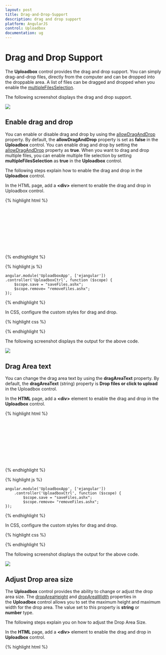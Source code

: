 ```yaml
---
layout: post
title: Drag-and-Drop-Support
description: drag and drop support
platform: AngularJS
control: Uploadbox
documentation: ug
---
```


# Drag and Drop Support

The **Uploadbox** control provides the drag and drop support. You can simply drag-and-drop files, directly from the computer and can be dropped into the droppable area. A list of files can be dragged and dropped when you enable the [multipleFilesSelection](https://help.syncfusion.com/api/js/ejuploadbox#members:multiplefilesselection).

The following screenshot displays the drag and drop support.

![](Drag-and-Drop-Support_images/Drag-and-Drop-Support_img1.png) 

## Enable drag and drop 

You can enable or disable drag and drop by using the [allowDragAndDrop](https://help.syncfusion.com/api/js/ejuploadbox#members:allowdraganddrop) property. By default, the **allowDragAndDrop** property is set as **false** in the **Uploadbox** control. You can enable drag and drop by setting the [allowDragAndDrop](https://help.syncfusion.com/api/js/ejuploadbox#members:allowdraganddrop) property as **true**. When you want to drag and drop multiple files, you can enable multiple file selection by setting **multipleFilesSelection** as **true** in the **Uploadbox** control.

The following steps explain how to enable the drag and drop in the **Uploadbox** control.

In the HTML page, add a **&lt;div&gt;** element to enable the drag and drop in Uploadbox control.

{% highlight html %}

<div class="frame">
    <div class="control">
        <div id="Uploadbox" ej-uploadbox e-saveurl="save" e-removeurl="remove" e-multiplefilesselection="true" e-allowdraganddrop="true"></div>
    </div>
</div>

{% endhighlight %}


{% highlight js %}

    angular.module('UploadboxApp', ['ejangular'])
    .controller('UploadboxCtrl', function ($scope) {
        $scope.save = "saveFiles.ashx";
        $scope.remove= "removeFiles.ashx";
    });

{% endhighlight %}

In CSS, configure the custom styles for drag and drop.

{% highlight css %}

<style>
    .frame {
        width: 500px;
        height: 100px;
        margin-top: 10%;
    }

    .control {
        width: 100%;
        height: 100%;
    }
</style>


{% endhighlight %}

The following screenshot displays the output for the above code.

![](Drag-and-Drop-Support_images/Drag-and-Drop-Support_img2.png) 

## Drag Area text

You can change the drag area text by using the **dragAreaText** property.  By default, the **dragAreaText** (string) property is **Drop files or click to upload** in the Uploadbox control.

In the **HTML** page, add a **&lt;div&gt;** element to enable the drag and drop in the **Uploadbox** control.

{% highlight html %}


<div class="frame">
    <div class="control">
        <div id="Uploadbox" ej-uploadbox e-saveurl="save" e-removeurl="remove" e-multiplefilesselection="true" e-allowdraganddrop="true" e-dropareatext="drop files here"></div>
    </div>
</div>


{% endhighlight %}

{% highlight js %}

    angular.module('UploadboxApp', ['ejangular'])
        .controller('UploadboxCtrl', function ($scope) {
            $scope.save = "saveFiles.ashx";
            $scope.remove= "removeFiles.ashx";
    });

{% endhighlight %}

In CSS, configure the custom styles for drag and drop.

{% highlight css %}


<style>
    .frame {
        width: 500px;
        height: 100px;
        margin-top: 10%;
    }

    .control {
        width: 100%;
        height: 100%;
    }
</style>


{% endhighlight %}

 The following screenshot displays the output for the above code.

![](Drag-and-Drop-Support_images/Drag-and-Drop-Support_img3.png) 

## Adjust Drop area size

The **Uploadbox** control provides the ability to change or adjust the drop area size. The [dropAreaHeight](https://help.syncfusion.com/api/js/ejuploadbox#members:dropareaheight) and [dropAreaWidth](https://help.syncfusion.com/api/js/ejuploadbox#members:dropareawidth) properties in the **Uploadbox** control allows you to set the maximum height and maximum width for the drop area. The value set to this property is **string** or **number** type.

The following steps explain you on how to adjust the Drop Area Size.

In the **HTML** page, add a **&lt;div&gt;** element to enable the drag and drop in **Uploadbox** control.

{% highlight html %}

<div class="control">
    <div id="Uploadbox" ej-uploadbox e-saveurl="save" e-removeurl="remove" e-multiplefilesselection="true" e-allowdraganddrop="true" e-dropareaheight="300px" e-dropareawidth="600px"></div>
</div>

{% endhighlight %}

{% highlight js %}

  angular.module('UploadboxApp', ['ejangular'])
        .controller('UploadboxCtrl', function ($scope) {
            $scope.save = "saveFiles.ashx";
            $scope.remove= "removeFiles.ashx";
   });

{% endhighlight %}

The following screenshot displays the output for the above code.

![](Drag-and-Drop-Support_images/Drag-and-Drop-Support_img4.png) 

## Drop area with Browse button behavior

You can click anywhere in the droppable area to browse and upload the files. The droppable area behaves like a browse button.

### Droppable area behavior

Enable the **allowDragAndDrop** property to achieve this feature. Next, set the [showBrowseButton](https://help.syncfusion.com/api/js/ejuploadbox#members:showbrowsebutton) as **false** in Uploadbox Control.

The following steps explain the droppable area containing the browse button behavior.

In the **HTML** page, add a **&lt;div&gt;** element to enable drag and drop in the **Uploadbox** control.

{% highlight html %}

<div class="frame">
    <div class="control">
        <div id="Uploadbox" ej-uploadbox e-saveurl="save" e-removeurl="remove" e-multiplefilesselection="true" e-allowdraganddrop="true" e-showbrowsebutton="false"></div>
    </div>
</div>


{% endhighlight %}

{% highlight js %}

    angular.module('UploadboxApp', ['ejangular'])
        .controller('UploadboxCtrl', function ($scope) {
            $scope.save = "saveFiles.ashx";
            $scope.remove= "removeFiles.ashx";
    });

{% endhighlight %}

In CSS, configure the custom styles for drag and drop.

{% highlight css %}

<style>
    .frame {
        width: 500px;
        height: 100px;
        margin-top: 10%;
    }

    .control {
        width: 100%;
        height: 100%;
    }
</style>

{% endhighlight %}

The following screenshot displays the output for the above code.

![](Drag-and-Drop-Support_images/Drag-and-Drop-Support_img5.png)